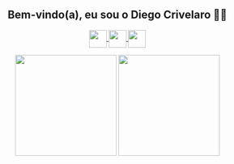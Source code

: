 <h2 align="center">Bem-vindo(a), eu sou o Diego Crivelaro 👋🤓</h2>

<p align="center">
<a href="https:github.com/diegocrivelaro"> <img src="https://image.flaticon.com/icons/png/512/779/779088.png" width="35px" align="center"> </a>
<a href="https://www.linkedin.com/in/diegocrivelaro/"> <img src="https://image.flaticon.com/icons/png/512/174/174857.png" width="35px" align="center"> </a>
<a href="https://www.instagram.com/diego_crivelaro/"> <img src="https://image.flaticon.com/icons/png/512/1384/1384063.png" width="35px" align="center"> </a>
</p>


<p align="center">
<img src="https://github-readme-stats.vercel.app/api?username=diegocrivelaro&count_private=true&show_icons=true&theme=radical" width="200px"> 
<img src="https://github-readme-stats.vercel.app/api/top-langs/?username=diegocrivelaro&layout=compact&theme=radical" width="200px">
</p>
